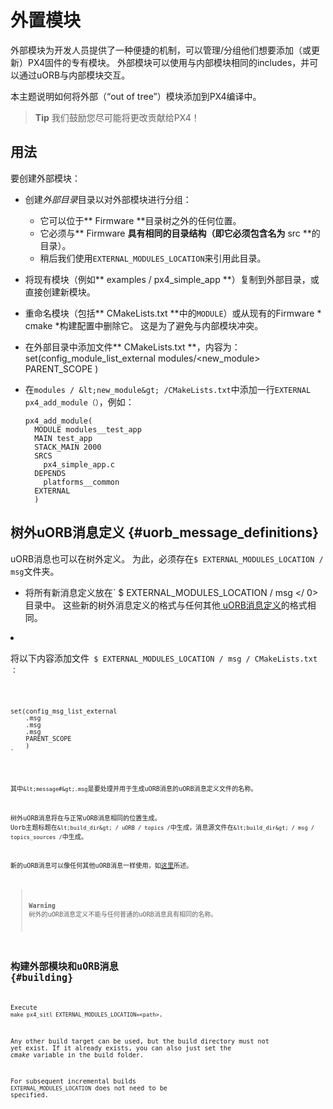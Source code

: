 # 外置模块

外部模块为开发人员提供了一种便捷的机制，可以管理/分组他们想要添加（或更新）PX4固件的专有模块。 外部模块可以使用与内部模块相同的includes，并可以通过uORB与内部模块交互。

本主题说明如何将外部（“out of tree”）模块添加到PX4编译中。

> **Tip** 我们鼓励您尽可能将更改贡献给PX4！

## 用法

要创建外部模块：

- 创建*外部目录*目录以对外部模块进行分组： 
  - 它可以位于** Firmware **目录树之外的任何位置。
  - 它必须与** Firmware **具有相同的目录结构（即它必须包含名为** src **的目录）。
  - 稍后我们使用` EXTERNAL_MODULES_LOCATION `来引用此目录。
- 将现有模块（例如** examples / px4_simple_app **）复制到外部目录，或直接创建新模块。
- 重命名模块（包括** CMakeLists.txt **中的` MODULE `）或从现有的Firmware * cmake *构建配置中删除它。 这是为了避免与内部模块冲突。
- 在外部目录中添加文件** CMakeLists.txt **，内容为： 
      set(config_module_list_external
          modules/<new_module>
          PARENT_SCOPE
          )

- 在` modules / &lt;new_module&gt; /CMakeLists.txt `中添加一行` EXTERNAL ` ` px4_add_module（）`，例如：
  
      px4_add_module(
        MODULE modules__test_app
        MAIN test_app
        STACK_MAIN 2000
        SRCS
          px4_simple_app.c
        DEPENDS
          platforms__common
        EXTERNAL
        )
      

## 树外uORB消息定义 {#uorb_message_definitions}

uORB消息也可以在树外定义。 为此，必须存在` $ EXTERNAL_MODULES_LOCATION / msg `文件夹。

- 将所有新消息定义放在` $ EXTERNAL_MODULES_LOCATION / msg </ 0>目录中。 
这些新的树外消息定义的格式与任何其他<a href="../middleware/uorb.md#adding-a-new-topic"> uORB消息定义</a>的格式相同。</li>
<li><p>将以下内容添加文件<code> $ EXTERNAL_MODULES_LOCATION / msg / CMakeLists.txt </ 0>：</p>

<pre><code>set(config_msg_list_external
    <message1>.msg
    <message2>.msg
    <message3>.msg
    PARENT_SCOPE
    )
`</pre> 
  其中` &lt;message#&gt;.msg `是要处理并用于生成uORB消息的uORB消息定义文件的名称。

树外uORB消息将在与正常uORB消息相同的位置生成。 Uorb主题标题在` &lt;build_dir&gt; / uORB / topics / `中生成，消息源文件在` &lt;build_dir&gt; / msg / topics_sources / `中生成。

新的uORB消息可以像任何其他uORB消息一样使用，如[这里](../middleware/uorb.md#adding-a-new-topic)所述。

> **Warning** 树外的uORB消息定义不能与任何普通的uORB消息具有相同的名称。

## 构建外部模块和uORB消息 {#building}

Execute `make px4_sitl EXTERNAL_MODULES_LOCATION=<path>`.

Any other build target can be used, but the build directory must not yet exist. If it already exists, you can also just set the *cmake* variable in the build folder.

For subsequent incremental builds `EXTERNAL_MODULES_LOCATION` does not need to be specified.